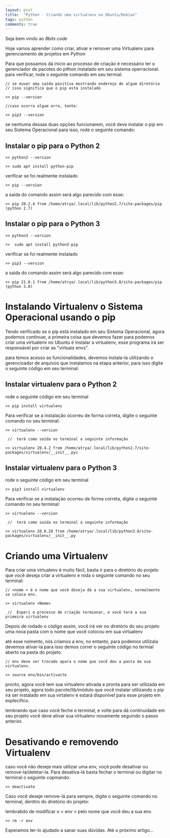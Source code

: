 ```yaml
---
layout: post
title:  "Python - Criando uma virtualenv no Ubuntu/Debian"
tags: python
comments: true
---
```



Seja bem vindo ao _8bits_ _code_

Hoje vamos aprender como criar, ativar e remover uma Virtualenv para gerenciamento de projetos em Python

Para que possamos dá inicio ao processo de criação é necessário ter o gerenciador de pacotes do pithon instalado em seu sistema 
operracional.
para verificar, rode o seguinte comando em seu termial:
```
// se ouver uma saída positiva mostrando endereço de algum diretório
// isso significa que o pip está instalado

>> pip --version

//caso ocorra algum erro, tente:

>> pip3 --version

```
se nenhuma dessas duas opções funcionarem, você deve instalar o pip em seu Sistema Operacional
para isso, rode o seguinte comando:

## [](#header-2)Instalar o pip para o Python 2

```
>> python2 --version

```
```
>> sudo apt install python-pip

```
verificar se foi realmente instalado
```
>> pip --version

```
a saida do comando assim será algo parecido com esse:
```
>> pip 20.2.4 from /home/atrya/.local/lib/python2.7/site-packages/pip (python 2.7)

```
## [](#header-2)Instalar o pip para o Python 3

```
>> python3 --version

```
```
>>  sudo apt install python3-pip

```
verificar se foi realmente instalado
```
>> pip3 --version

```
a saida do comando assim será algo parecido com esse:
```
>> pip 21.0.1 from /home/atrya/.local/lib/python3.8/site-packages/pip (python 3.8)

```

# [](#header-1) Instalando  Virtualenv o Sistema Operacional usando o pip

Tendo verificado se o pip está instalado em seu Sistema Operacional, agora podemos continuar, a primeira coisa que devemos fazer para podemos criar uma virtualenv no Ubuntu é instalar a virtualenv, esse programa irá ser responsável por criar as "virtuais envs".

para temos acesso as funcionalidades, devemos instala-la utilizando o gerencioador de arquivos que instalamos na etapa anterior, para isso digite o seguinte código em seu terminal:

## [](#header-2)Instalar virtualenv para o Python 2

rode o seguinte código em seu terminal
```
>> pip install virtualenv

```
Para verificar se a instalação ocorreu de forma correta, digite o seguinte comando no seu 
terminal:

```
>> virtualenv --version

 //  terá como saída no terminal a seguinte informação

>> virtualenv 20.4.2 from /home/atrya/.local/lib/python2.7/site-packages/virtualenv/__init__.pyc
```


## [](#header-2)Instalar virtualenv para o Python 3

rode o seguinte código em seu terminal
```
>> pip3 install virtualenv

```
Para verificar se a instalação ocorreu de forma correta, digite o seguinte comando no seu 
terminal:

```
>> virtualenv --version

 //  terá como saída no terminal a seguinte informação

>> virtualenv 20.0.28 from /home/atrya/.local/lib/python3.8/site-packages/virtualenv/__init__.py

```


# [](#header-1) Criando uma Virtualenv

Para criar uma virtualenv é muito fácil, basta ir para o diretório do projeto que você deseja 
criar a virtualenv e roda o seguinte comando no seu terminal:

```
// <nome > é o nome que você deseja dá a sua virtualenv, normalmente se coloca env.

>> virtualenv <Nome>

 //  Esperi o processo de criação termionar, e você terá a sua primeira virtualenv

```
Depois de rodado o código assim, você irá ver no diretório do seu projeto uma nova pasta
com o nome que você colocou em sua virtualenv

até esse nomento, nós criamos a env, no entanto, para podemos utilizala devemos ativar-la
para isso demos correr o seguinte código no termial aberto na pasta do projeto.

```
// env deve ser trocado apara o nome que vocẽ deu a pasta da sua virtualenv.

>> source env/bin/activacte

```
pronto, agora você tem sua virtualenv ativada e pronta para ser utilizada em seu projeto, agora todo pacote/lib/módulo que você instalar utilizando o pip irá ser instalado em sua virtalenv e estará disponível para esse projeto em explecifico.

lembrando que caso você feche o terminal, e volte para dá continuidade em seu projeto você deve ativar sua virtualenv novamente seguindo o passo anterior.

# [](#header-1) Desativando e removendo Virtualenv

caso você não deseje mais utilizar uma env, voçê pode desativar ou remove-la/deletar-la.
Para desativa-lá basta fechar o terminal ou digitar no terminal o seguinte copmando:

```
>> deactivate

```
Caso você deseje remove-lá para sempre, digite o seguinte comando no terminal, denttro do diretório do projeto:

lembrabdo de modificar o < env > pelo nome que você deu a sua env. 

```
>> rm -r env
```

Esperamos ter-lo ajudado a sanar suas dúvidas.
Até o próximo artigo...
